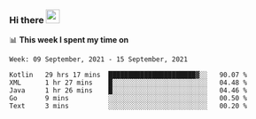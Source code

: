 ### Hi there <a href="https://www.gautamkrishnar.com/"><img src="https://media.giphy.com/media/hvRJCLFzcasrR4ia7z/giphy.gif" width="25px"></a>

📊 **This week I spent my time on**

<!--START_SECTION:waka-->
```text
Week: 09 September, 2021 - 15 September, 2021

Kotlin   29 hrs 17 mins  ██████████████████████▓░░   90.07 % 
XML      1 hr 27 mins    █░░░░░░░░░░░░░░░░░░░░░░░░   04.48 % 
Java     1 hr 26 mins    █░░░░░░░░░░░░░░░░░░░░░░░░   04.46 % 
Go       9 mins          ░░░░░░░░░░░░░░░░░░░░░░░░░   00.50 % 
Text     3 mins          ░░░░░░░░░░░░░░░░░░░░░░░░░   00.20 % 
```
<!--END_SECTION:waka-->
